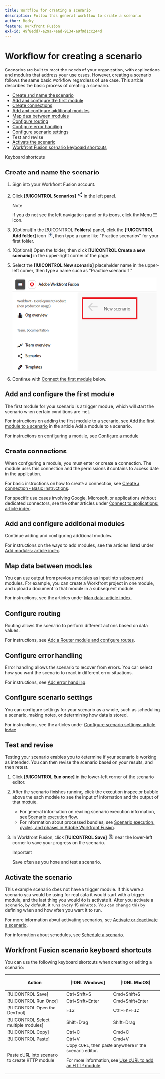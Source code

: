 ```yaml
---
title: Workflow for creating a scenario
description: Follow this general workflow to create a scenario
author: Becky
feature: Workfront Fusion
exl-id: 49f8edd7-e29a-4ead-9134-a9f0d1cc244d
---
```

# Workflow for creating a scenario

Scenarios are built to meet the needs of your organization, with applications and modules that address your use cases. However, creating a scenario follows the same basic workflow regardless of use case. This article describes the basic process of creating a scenario.


* [Create and name the scenario](#create-and-name-the-scenario)
* [Add and configure the first module](#configure-the-first-module)
* [Create connections](#create-connections)
* [Add and configure additional modules](#add-and-configure-additional-modules)
* [Map data between modules](#map-data-between-modules)
* [Configure routing](#configure-routing)
* [Configure error handling](#configure-error-handling)
* [Configure scenario settings](#onfigure-scenario-settings)
* [Test and revise](#test-and-revise)
* [Activate the scenario](#activate-the-scenario)
* [Workfront Fusion scenario keyboard shortcuts](#workfront-fusion-scenario-keyboard-shortcuts)

Keyboard shortcuts



## Create and name the scenario

1. Sign into your Workfront Fusion account.
1. Click **[!UICONTROL Scenarios]** ![Scenarios icon](assets/scenarios-icon.png) in the left panel.

   >[!NOTE]
   >
   >If you do not see the left navigation panel or its icons, click the Menu ![Menu](assets/main-menu-icon-left-nav.png) icon.

1. (Optional)In the [!UICONTROL **Folders**] panel, click the **[!UICONTROL Add folder]** icon ![Add folder icon](assets/add-folder-icon.png), then type a name like "Practice scenarios" for your first folder.

1. (Optional) Open the folder, then click **[!UICONTROL Create a new scenario]** in the upper-right corner of the page.

1. Select the **[!UICONTROL New scenario]** placeholder name in the upper-left corner, then type a name such as "Practice scenario 1."

   ![Name the scenario](assets/name-the-scenario.png)

1. Continue with [Connect the first module](#2-connect-the-first-module) below.

## Add and configure the first module

The first module for your scenario is a trigger module, which will start the scenario when certain conditions are met.

For instructions on adding the first module to a scenario, see [Add the first module to a scenario](/help/workfront-fusion/create-scenarios/add-modules/add-a-module-basic.md#add-the-first-module-to-a-scenario) in the article Add a module to a scenario.

For instructions on configuring a module, see [Configure a module](/help/workfront-fusion/create-scenarios/add-modules/configure-a-modules-settings.md)

## Create connections 

When configuring a module, you must enter or create a connection. The module uses this connection and the permissions it contains to access date in the application.

For basic instructions on how to create a connection, see [Create a connection - Basic instructions](/help/workfront-fusion/create-scenarios/connect-to-apps/connect-to-fusion-general.md).

For specific use cases involving Google, Microsoft, or applications without dedicated connectors, see the other articles under [Connect to applications: article index](/help/workfront-fusion/create-scenarios/connect-to-apps/connect-to-apps-toc.md).

## Add and configure additional modules

Continue adding and configuring additional modules.

For instructions on the ways to add modules, see the articles listed under [Add modules: article index](/help/workfront-fusion/create-scenarios/add-modules/add-modules-toc.md).

## Map data between modules

You can use output from previous modules as input into subsequent modules. For example, you can create a Workfront project in one module, and upload a document to that module in a subsequent module.

For instructions, see the articles under [Map data: article index](/help/workfront-fusion/create-scenarios/map-data/map-data-toc.md).

## Configure routing

Routing allows the scenario to perform different actions based on data values. 

For instructions, see [Add a Router module and configure routes](/help/workfront-fusion/create-scenarios/add-modules/router-module.md).

## Configure error handling

Error handling allows the scenario to recover from errors. You can select how you want the scenario to react in different error situations.

For instructions, see [Add error handling](/help/workfront-fusion/create-scenarios/config-error-handling/error-handling.md).

## Configure scenario settings

You can configure settings for your scenario as a whole, such as scheduling a scenario, making notes, or determining how data is stored. 

For instructions, see the articles under [Configure scenario settings: article index](/help/workfront-fusion/create-scenarios/config-scenarios-settings/config-scenario-settings-toc.md).

## Test and revise

Testing your scenario enables you to determine if your scenario is working as intended. You can then revise the scenario based on your results, and then retest.

1. Click **[!UICONTROL Run once]** in the lower-left corner of the scenario editor.
1. After the scenario finishes running, click the execution inspector bubble above the each module to see the input of information and the output of that module.

   * For general information on reading scenario execution information, see [Scenario execution flow](/help/workfront-fusion/references/scenarios/scenario-execution-flow.md).
   * For information about processed bundles, see [Scenario execution, cycles, and phases in Adobe Workfront Fusion](/help/workfront-fusion/references/scenarios/scenario-execution-cycles-phases.md).

1. In Workfront Fusion, click **[!UICONTROL Save]** ![Save icon](assets/save-icon.png) near the lower-left corner to save your progress on the scenario.

   >[!IMPORTANT]
   >
   >Save often as you hone and test a scenario.

## Activate the scenario

This example scenario does not have a trigger module. If this were a scenario you would be using for real data it would start with a trigger module, and the last thing you would do is activate it. After you activate a scenario, by default, it runs every 15 minutes. You can change this by defining when and how often you want it to run.

For more information about activating scenarios, see [Activate or deactivate a scenario](/help/workfront-fusion/manage-scenarios/activate-deactivate-scenarios.md).

For information about schedules, see [Schedule a scenario](/help/workfront-fusion/create-scenarios/config-scenarios-settings/schedule-a-scenario.md).

## Workfront Fusion scenario keyboard shortcuts

You can use the following keyboard shortcuts when creating or editing a scenario:

<table style="table-layout:auto"> 
 <col data-mc-conditions=""> 
 <col data-mc-conditions=""> 
 <col data-mc-conditions=""> 
 <thead> 
  <tr> 
   <th> <p>Action</p> </th> 
   <th>[!DNL Windows]</th> 
   <th> <p>[!DNL MacOS]</p> </th> 
  </tr> 
 </thead> 
 <tbody> 
  <tr> 
   <td role="rowheader">[!UICONTROL Save] </td> 
   <td>Ctrl+Shift+S</td> 
   <td>Cmd+Shift+S</span> </td> 
  </tr> 
  <tr> 
   <td role="rowheader">[!UICONTROL Run Once]</td> 
   <td>Ctrl+Shift+Enter</td> 
   <td>Cmd+Shift+Enter</span> </td> 
  </tr> 
  <tr> 
   <td role="rowheader">[!UICONTROL Open the DevTool]</td> 
   <td>F12</td> 
   <td>Ctrl+Fn+F12</span> </td> 
  </tr> 
  <tr> 
   <td role="rowheader">[!UICONTROL Select multiple modules]</td> 
   <td>Shift+Drag</td> 
   <td>Shift+Drag</span> </td> 
  </tr> 
  <tr> 
   <td role="rowheader">[!UICONTROL Copy]</td> 
   <td>Ctrl+C</td> 
   <td>Cmd+C</span> </td> 
  </tr> 
  <tr> 
   <td role="rowheader">[!UICONTROL Paste]</td> 
   <td>Ctrl+V</td> 
   <td>Cmd+V</span> </td> 
  </tr> 
  <tr> 
   <td role="rowheader">Paste cURL into scenario to create HTTP module</td> 
   <td colspan="2">Copy cURL, then paste anywhere in the scenario editor.<p>For more information, see <a href="/help/workfront-fusion/create-scenarios/add-modules/use-curl-create-http.md">Use cURL to add an HTTP module</a>.</td> 
  </tr> 
 </tbody> 
</table>






